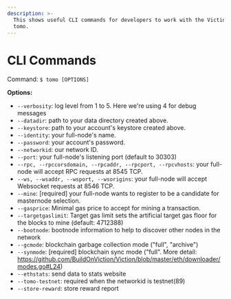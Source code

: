 ```yaml
---
description: >-
  This shows useful CLI commands for developers to work with the Viction client
  tomo.
---
```


# CLI Commands

Command: `$ tomo [OPTIONS]`

**Options:**

* `--verbosity`: log level from 1 to 5. Here we're using 4 for debug messages
* `--datadir`: path to your data directory created above.
* `--keystore`: path to your account's keystore created above.
* `--identity`: your full-node's name.
* `--password`: your account's password.
* `--networkid`: our network ID.
* `--port`: your full-node's listening port (default to 30303)
* `--rpc, --rpccorsdomain, --rpcaddr, --rpcport, --rpcvhosts`: your full-node will accept RPC requests at 8545 TCP.
* `--ws, --wsaddr, --wsport, --wsorigins`: your full-node will accept Websocket requests at 8546 TCP.
* `--mine`: \[required] your full-node wants to register to be a candidate for masternode selection.
* `--gasprice`: Minimal gas price to accept for mining a transaction.
* `--targetgaslimit`: Target gas limit sets the artificial target gas floor for the blocks to mine (default: 4712388)
* `--bootnode`: bootnode information to help to discover other nodes in the network
* `--gcmode`: blockchain garbage collection mode ("full", "archive")
* `--synmode`: \[required] blockchain sync mode ("full". More detail: https://github.com/BuildOnViction/Viction/blob/master/eth/downloader/modes.go#L24)
* `--ethstats`: send data to stats website
* `--tomo-testnet`: required when the networkid is testnet(89)
* `--store-reward`: store reward report
